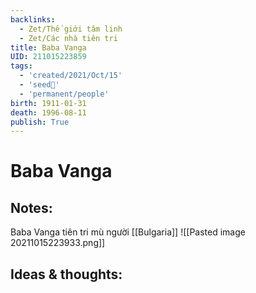 ```yaml
---
backlinks:
  - Zet/Thế giới tâm linh
  - Zet/Các nhà tiên tri
title: Baba Vanga
UID: 211015223859
tags:
  - 'created/2021/Oct/15'
  - 'seed🥜'
  - 'permanent/people'
birth: 1911-01-31
death: 1996-08-11
publish: True
---
```

# Baba Vanga

## Notes:
Baba Vanga tiên tri mù người [[Bulgaria]]
![[Pasted image 20211015223933.png]]

## Ideas & thoughts:
